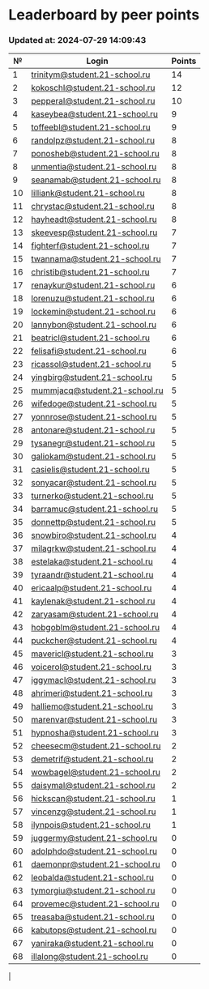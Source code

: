 # Leaderboard by peer points

### Updated at: 2024-07-29 14:09:43

| № | Login | Points |
|---|-------|--------|
|1|trinitym@student.21-school.ru|14|
|2|kokoschl@student.21-school.ru|12|
|3|pepperal@student.21-school.ru|10|
|4|kaseybea@student.21-school.ru|9|
|5|toffeebl@student.21-school.ru|9|
|6|randolpz@student.21-school.ru|8|
|7|ponosheb@student.21-school.ru|8|
|8|unmentia@student.21-school.ru|8|
|9|seanamab@student.21-school.ru|8|
|10|lilliank@student.21-school.ru|8|
|11|chrystac@student.21-school.ru|8|
|12|hayheadt@student.21-school.ru|8|
|13|skeevesp@student.21-school.ru|7|
|14|fighterf@student.21-school.ru|7|
|15|twannama@student.21-school.ru|7|
|16|christib@student.21-school.ru|7|
|17|renaykur@student.21-school.ru|6|
|18|lorenuzu@student.21-school.ru|6|
|19|lockemin@student.21-school.ru|6|
|20|lannybon@student.21-school.ru|6|
|21|beatricl@student.21-school.ru|6|
|22|felisafi@student.21-school.ru|6|
|23|ricassol@student.21-school.ru|5|
|24|yingbirg@student.21-school.ru|5|
|25|mummjacq@student.21-school.ru|5|
|26|wifedoge@student.21-school.ru|5|
|27|yonnrose@student.21-school.ru|5|
|28|antonare@student.21-school.ru|5|
|29|tysanegr@student.21-school.ru|5|
|30|galiokam@student.21-school.ru|5|
|31|casielis@student.21-school.ru|5|
|32|sonyacar@student.21-school.ru|5|
|33|turnerko@student.21-school.ru|5|
|34|barramuc@student.21-school.ru|5|
|35|donnettp@student.21-school.ru|5|
|36|snowbiro@student.21-school.ru|4|
|37|milagrkw@student.21-school.ru|4|
|38|estelaka@student.21-school.ru|4|
|39|tyraandr@student.21-school.ru|4|
|40|ericaalp@student.21-school.ru|4|
|41|kaylenak@student.21-school.ru|4|
|42|zaryasam@student.21-school.ru|4|
|43|hobgoblm@student.21-school.ru|4|
|44|puckcher@student.21-school.ru|4|
|45|mavericl@student.21-school.ru|3|
|46|voicerol@student.21-school.ru|3|
|47|iggymacl@student.21-school.ru|3|
|48|ahrimeri@student.21-school.ru|3|
|49|halliemo@student.21-school.ru|3|
|50|marenvar@student.21-school.ru|3|
|51|hypnosha@student.21-school.ru|3|
|52|cheesecm@student.21-school.ru|2|
|53|demetrif@student.21-school.ru|2|
|54|wowbagel@student.21-school.ru|2|
|55|daisymal@student.21-school.ru|2|
|56|hickscan@student.21-school.ru|1|
|57|vincenzg@student.21-school.ru|1|
|58|ilynpois@student.21-school.ru|1|
|59|juggermy@student.21-school.ru|0|
|60|adolphdo@student.21-school.ru|0|
|61|daemonpr@student.21-school.ru|0|
|62|leobalda@student.21-school.ru|0|
|63|tymorgiu@student.21-school.ru|0|
|64|provemec@student.21-school.ru|0|
|65|treasaba@student.21-school.ru|0|
|66|kabutops@student.21-school.ru|0|
|67|yaniraka@student.21-school.ru|0|
|68|illalong@student.21-school.ru|0|
|
